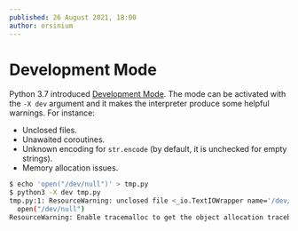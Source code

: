 ```yaml
---
published: 26 August 2021, 18:00
author: orsinium
---
```


# Development Mode

Python 3.7 introduced [Development Mode](https://docs.python.org/3.9/library/devmode.html). The mode can be activated with the `-X dev` argument and it makes the interpreter produce some helpful warnings. For instance:

+ Unclosed files.
+ Unawaited coroutines.
+ Unknown encoding for `str.encode` (by default, it is unchecked for empty strings).
+ Memory allocation issues.

```bash
$ echo 'open("/dev/null")' > tmp.py
$ python3 -X dev tmp.py
tmp.py:1: ResourceWarning: unclosed file <_io.TextIOWrapper name='/dev/null' mode='r' encoding='UTF-8'>
  open("/dev/null")
ResourceWarning: Enable tracemalloc to get the object allocation traceback
```
